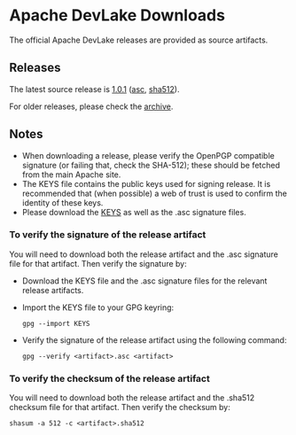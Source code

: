 # Apache DevLake Downloads

The official Apache DevLake releases are provided as source artifacts.

## Releases

The latest source release is [1.0.1](
https://www.apache.org/dyn/closer.lua/incubator/devlake/1.0.1-incubating/apache-devlake-1.0.1-incubating-src.tar.gz?action=download) ([asc](https://downloads.apache.org/incubator/devlake/1.0.1-incubating/apache-devlake-1.0.1-incubating-src.tar.gz.asc),
[sha512](https://downloads.apache.org/incubator/devlake/1.0.1-incubating/apache-devlake-1.0.1-incubating-src.tar.gz.sha512)).

For older releases, please check the [archive](https://archive.apache.org/dist/incubator/devlake).

## Notes

* When downloading a release, please verify the OpenPGP compatible signature (or failing that, check the SHA-512); these should be fetched from the main Apache site.
* The KEYS file contains the public keys used for signing release. It is recommended that (when possible) a web of trust is used to confirm the identity of these keys.
* Please download the [KEYS](https://downloads.apache.org/incubator/devlake/KEYS) as well as the .asc signature files.

### To verify the signature of the release artifact

You will need to download both the release artifact and the .asc signature file for that artifact. Then verify the signature by:

* Download the KEYS file and the .asc signature files for the relevant release artifacts.
* Import the KEYS file to your GPG keyring: 

    ```shell
    gpg --import KEYS
    ```

* Verify the signature of the release artifact using the following command:
  
    ```shell
    gpg --verify <artifact>.asc <artifact>
    ```

### To verify the checksum of the release artifact

You will need to download both the release artifact and the .sha512 checksum file for that artifact. Then verify the checksum by:

```shell
shasum -a 512 -c <artifact>.sha512
```